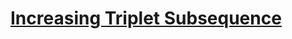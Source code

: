 # [Increasing Triplet Subsequence](https://leetcode.com/problems/increasing-triplet-subsequence/)



